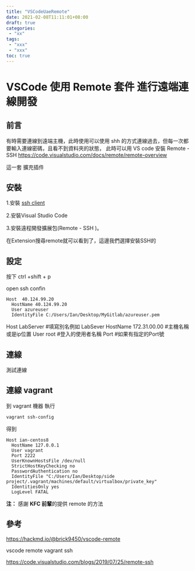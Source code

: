 ```yaml
---
title: "VSCodeUaeRemote"
date: 2021-02-08T11:11:01+08:00
draft: true
categories:
 - "xx"
tags:
 - "xxx"
 - "xxx"
toc: true
---
```


# VSCode 使用 Remote 套件 進行遠端連線開發
<!--more-->

## 前言 
有時需要連線到遠端主機，此時使用可以使用 shh 的方式連線過去，但每一次都要輸入連線密碼，且看不到資料夾的狀態， 此時可以用 VS code 安裝
Remote - SSH 
https://code.visualstudio.com/docs/remote/remote-overview

這一套 擴充插件

## 安裝

1.安裝
<a href="https://code.visualstudio.com/docs/remote/troubleshooting#_installing-a-supported-ssh-client" title="ssh client ">
ssh client</a> 

2.安裝Visual Studio Code

3.安裝遠程開發擴展包(Remote - SSH )。

在Extension搜尋remote就可以看到了，這邊我們選擇安裝SSH的


## 設定
按下 ctrl +shift + p 

open ssh confin



```
Host  40.124.99.20
  HostName 40.124.99.20
  User azureuser
  IdentityFile C:/Users/Ian/Desktop/MyGitlab/azureuser.pem
```

Host LabServer             #填寫別名例如 LabSever
    HostName 172.31.00.00  #主機名稱或是ip位置
    User root              #登入的使用者名稱
    Port                   #如果有指定的Port號

## 連線

測試連線



## 連線 vagrant  

到 vagrant 機器 執行
```
vagrant ssh-config

```
得到
```
Host ian-centos8
  HostName 127.0.0.1
  User vagrant
  Port 2222
  UserKnownHostsFile /dev/null
  StrictHostKeyChecking no
  PasswordAuthentication no
  IdentityFile "C:/Users/Ian/Desktop/side project/.vagrant/machines/default/virtualbox/private_key"
  IdentitiesOnly yes
  LogLevel FATAL

```





**注：**  感謝 **KFC 前輩**的提供 remote 的方法

## 參考

https://hackmd.io/@brick9450/vscode-remote


vscode remote vagrant ssh

https://code.visualstudio.com/blogs/2019/07/25/remote-ssh